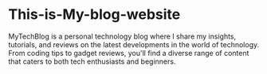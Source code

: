 # This-is-My-blog-website
MyTechBlog is a personal technology blog where I share my insights, tutorials, and reviews on the latest developments in the world of technology. From coding tips to gadget reviews, you'll find a diverse range of content that caters to both tech enthusiasts and beginners.
